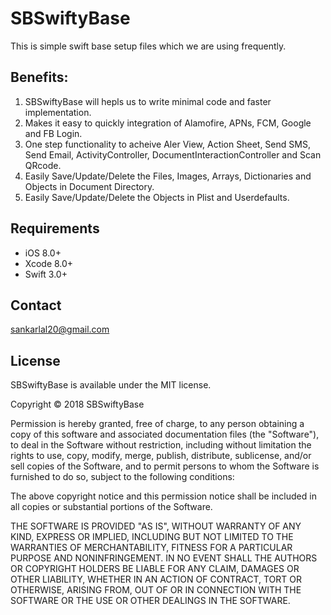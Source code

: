 # SBSwiftyBase
  This is simple swift base setup files which we are using frequently.
  
  ## Benefits:

1. SBSwiftyBase will hepls us to write minimal code and faster implementation.
2. Makes it easy to quickly integration of Alamofire, APNs, FCM, Google and FB Login.
3. One step functionality to acheive Aler View, Action Sheet, Send SMS, Send Email, ActivityController, DocumentInteractionController and Scan QRcode.
4. Easily Save/Update/Delete the Files, Images, Arrays, Dictionaries and Objects in Document Directory.
5. Easily Save/Update/Delete the Objects in Plist and Userdefaults.

## Requirements
* iOS 8.0+
* Xcode 8.0+
* Swift 3.0+

## Contact
sankarlal20@gmail.com

## License

SBSwiftyBase is available under the MIT license.

Copyright © 2018 SBSwiftyBase

Permission is hereby granted, free of charge, to any person obtaining a copy of this software and associated documentation files (the "Software"), to deal in the Software without restriction, including without limitation the rights to use, copy, modify, merge, publish, distribute, sublicense, and/or sell copies of the Software, and to permit persons to whom the Software is furnished to do so, subject to the following conditions:

The above copyright notice and this permission notice shall be included in all copies or substantial portions of the Software.

THE SOFTWARE IS PROVIDED "AS IS", WITHOUT WARRANTY OF ANY KIND, EXPRESS OR IMPLIED, INCLUDING BUT NOT LIMITED TO THE WARRANTIES OF MERCHANTABILITY, FITNESS FOR A PARTICULAR PURPOSE AND NONINFRINGEMENT. IN NO EVENT SHALL THE AUTHORS OR COPYRIGHT HOLDERS BE LIABLE FOR ANY CLAIM, DAMAGES OR OTHER LIABILITY, WHETHER IN AN ACTION OF CONTRACT, TORT OR OTHERWISE, ARISING FROM, OUT OF OR IN CONNECTION WITH THE SOFTWARE OR THE USE OR OTHER DEALINGS IN THE SOFTWARE.

